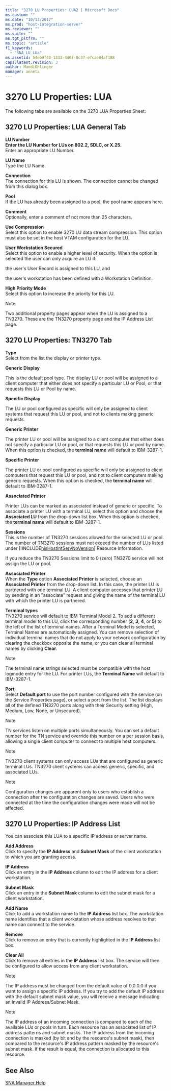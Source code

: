 ```yaml
---
title: "3270 LU Properties: LUA2 | Microsoft Docs"
ms.custom: ""
ms.date: "10/13/2017"
ms.prod: "host-integration-server"
ms.reviewer: ""
ms.suite: ""
ms.tgt_pltfrm: ""
ms.topic: "article"
f1_keywords: 
  - "SNA_LU_LUa"
ms.assetid: 54eb9f43-1333-446f-8c37-e7cae04af188
caps.latest.revision: 3
author: MandiOhlinger
manager: anneta
---
```

# 3270 LU Properties: LUA
The following tabs are available on the 3270 LUA Properties Sheet:  
  
## 3270 LU Properties: LUA General Tab  
 **LU Number**  
  **Enter the LU Number for LUs on 802.2, SDLC, or X.25.**  
 Enter an appropriate LU Number.  
  
 **LU Name**  
 Type the LU Name.  
  
 **Connection**  
 The connection for this LU is shown. The connection cannot be changed from this dialog box.  
  
 **Pool**  
 If the LU has already been assigned to a pool, the pool name appears here.  
  
 **Comment**  
 Optionally, enter a comment of not more than 25 characters.  
  
 **Use Compression**  
 Select this option to enable 3270 LU data stream compression. This option must also be set in the host VTAM configuration for the LU.  
  
 **User Workstation Secured**  
 Select this option to enable a higher level of security. When the option is selected the user can only acquire an LU if:  
  
 the user's User Record is assigned to this LU, and  
  
 the user's workstation has been defined with a Workstation Definition.  
  
 **High Priority Mode**  
 Select this option to increase the priority for this LU.  
  
> [!NOTE]
>  Two additional property pages appear when the LU is assigned to a TN3270. These are the TN3270 property page and the IP Address List page.  
  
## 3270 LU Properties: TN3270 Tab  
 **Type**  
 Select from the list the display or printer type.  
  
 **Generic Display**  
  
 This is the default pool type. The display LU or pool will be assigned to a client computer that either does not specify a particular LU or Pool, or that requests this LU or Pool by name.  
  
 **Specific Display**  
  
 The LU or pool configured as specific will only be assigned to client systems that request this LU or pool, and not to clients making generic requests.  
  
 **Generic Printer**  
  
 The printer LU or pool will be assigned to a client computer that either does not specify a particular LU or pool, or that requests this LU or pool by name. When this option is checked, the **terminal name** will default to IBM-3287-1.  
  
 **Specific Printer**  
  
 The printer LU or pool configured as specific will only be assigned to client computers that request this LU or pool, and not to client computers making generic requests. When this option is checked, the **terminal name** will default to IBM-3287-1.  
  
 **Associated Printer**  
  
 Printer LUs can be marked as associated instead of generic or specific. To associate a printer LU with a terminal LU, select this option and choose the **Associated LU** from the drop-down list box. When this option is checked, the **terminal name** will default to IBM-3287-1.  
  
 **Sessions**  
 This is the number of TN3270 sessions allowed for the selected LU or pool. The number of TN3270 sessions must not exceed the number of LUs listed under [!INCLUDE[hisHostIntServNoVersion](../core/includes/hishostintservnoversion-md.md)] Resource Information.  
  
 If you reduce the TN3270 Sessions limit to 0 (zero) TN3270 service will not assign the LU or pool.  
  
 **Associated Printer**  
 When the **Type** option **Associated Printer** is selected, choose an **Associated Printer** from the drop-down list. In this case, the printer LU is partnered with one terminal LU. A client computer accesses that printer LU by sending in an "associate" request and giving the name of the terminal LU with which the printer LU is partnered.  
  
 **Terminal types**  
 TN3270 service will default to IBM Terminal Model 2. To add a different terminal model to this LU, click the corresponding number (**2**, **3**, **4**, or **5**) to the left of the list of terminal names. After a Terminal Model is selected, Terminal Names are automatically assigned. You can remove selection of individual terminal names that do not apply to your network configuration by clearing the checkbox opposite the name, or you can clear all terminal names by clicking **Clear**.  
  
> [!NOTE]
>  The terminal name strings selected must be compatible with the host logmode entry for the LU. For printer LUs, the **Terminal Name** will default to IBM-3287-1.  
  
 **Port**  
 Select **Default port** to use the port number configured with the service (on the Service Properties page), or select a port from the list. The list displays all of the defined TN3270 ports along with their Security setting (High, Medium, Low, None, or Unsecured).  
  
> [!NOTE]
>  TN services listen on multiple ports simultaneously. You can set a default number for the TN service and override this number on a per session basis, allowing a single client computer to connect to multiple host computers.  
  
> [!NOTE]
>  TN3270 client systems can only access LUs that are configured as generic terminal LUs. TN3270 client systems can access generic, specific, and associated LUs.  
  
> [!NOTE]
>  Configuration changes are apparent only to users who establish a connection after the configuration changes are saved. Users who were connected at the time the configuration changes were made will not be affected.  
  
## 3270 LU Properties: IP Address List  
 You can associate this LUA to a specific IP address or server name.  
  
 **Add Address**  
 Click to specify the **IP Address** and **Subnet Mask** of the client workstation to which you are granting access.  
  
 **IP Address**  
 Click an entry in the **IP Address** column to edit the IP address for a client workstation.  
  
 **Subnet Mask**  
 Click an entry in the **Subnet Mask** column to edit the subnet mask for a client workstation.  
  
 **Add Name**  
 Click to add a workstation name to the **IP Address** list box. The workstation name identifies that a client workstation whose address resolves to that name can connect to the service.  
  
 **Remove**  
 Click to remove an entry that is currently highlighted in the **IP Address** list box.  
  
 **Clear All**  
 Click to remove all entries in the **IP Address** list box. The service will then be configured to allow access from any client workstation.  
  
> [!NOTE]
>  The IP address must be changed from the default value of 0.0.0.0 if you want to assign a specific IP address. If you try to add the default IP address with the default subnet mask value, you will receive a message indicating an Invalid IP Address/Subnet Mask.  
  
> [!NOTE]
>  The IP address of an incoming connection is compared to each of the available LUs or pools in turn. Each resource has an associated list of IP address patterns and subnet masks. The IP address from the incoming connection is masked (by bit and by the resource's subnet mask), then compared to the resource's IP address pattern masked by the resource's subnet mask. If the result is equal, the connection is allocated to this resource.  
  
## See Also  
 [SNA Manager Help](../core/sna-manager-help.md)